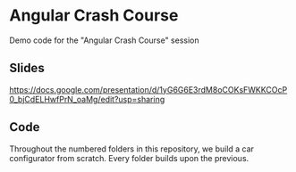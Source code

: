 # Angular Crash Course
Demo code for the "Angular Crash Course" session

## Slides
https://docs.google.com/presentation/d/1yG6G6E3rdM8oCOKsFWKKCOcP0_bjCdELHwfPrN_oaMg/edit?usp=sharing

## Code
Throughout the numbered folders in this repository, we build a car configurator from scratch.
Every folder builds upon the previous.